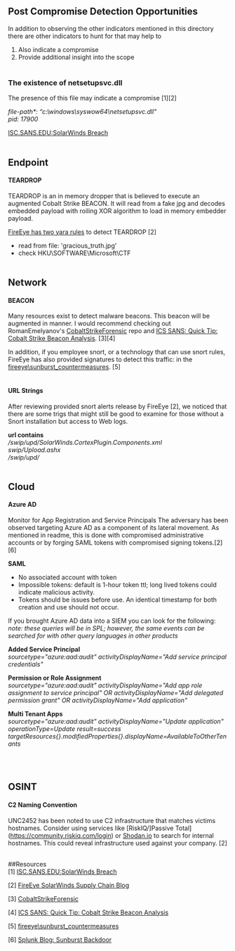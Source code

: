 ## Post Compromise Detection Opportunities
In addition to observing the other indicators mentioned in this directory there are other indicators to hunt for that may help to
1. Also indicate a compromise
2. Provide additional insight into the scope
</br></br>

### The existence of netsetupsvc.dll
The presence of this file may indicate a compromise [1][2]

_file-path*: “c:\\windows\\syswow64\\netsetupsvc.dll" </br>
pid: 17900_

[ISC.SANS.EDU:SolarWinds Breach](https://isc.sans.edu/forums/diary/SolarWinds+Breach+Used+to+Infiltrate+Customer+Networks+Solarigate/26884/1)
</br></br>

## Endpoint
#### TEARDROP
TEARDROP is an in memory dropper that is believed to execute an augmented Cobalt Strike BEACON. It will read from a fake jpg and decodes embedded payload with roiling XOR algorithm to load in memory embedder payload.

[FireEye has two yara rules](https://github.com/fireeye/sunburst_countermeasures/tree/main/rules/TEARDROP/yara) to detect TEARDROP [2]

- read from file: 'gracious_truth.jpg'
- check HKU\SOFTWARE\Microsoft\CTF
</br></br>
## Network
#### BEACON
Many resources exist to detect malware beacons. This beacon will be augmented in manner. I would recommend checking out RomanEmelyanov's [CobaltStrikeForensic](https://github.com/RomanEmelyanov/CobaltStrikeForensic) repo and [ICS SANS: Quick Tip: Cobalt Strike Beacon Analysis](https://isc.sans.edu/forums/diary/Quick+Tip+Cobalt+Strike+Beacon+Analysis/26818). [3][4]

In addition, if you employee snort, or a technology that can use snort rules, FireEye has also provided signatures to detect this traffic: in the [fireeye\sunburst_countermeasures](https://github.com/fireeye/sunburst_countermeasures/tree/main/rules/BEACON/snort). [5]
</br></br>

#### URL Strings
After reviewing provided snort alerts release by FireEye [2], we noticed that there are some trigs that might still be good to examine for those without a Snort installation but access to Web logs.</br>

__url contains__ </br>
_/swip/upd/SolarWinds.CortexPlugin.Components.xml </br>
swip/Upload.ashx </br>
/swip/upd/_
</br></br>

## Cloud
#### Azure AD
Monitor for App Registration and Service Principals
The adversary has been observed targeting Azure AD as a component of its lateral movement. As mentioned in readme, this is done with compromised administrative accounts or by forging SAML tokens with compromised signing tokens.[2][6]

__SAML__
- No associated account with token
- Impossible tokens: default is 1-hour token ttl; long lived tokens could indicate malicious activity.
- Tokens should be issues before use. An identical timestamp for both creation and use should not occur.

If you brought Azure AD data into a SIEM you can look for the following:</br>
_note: these queries will be in SPL; however, the same events can be searched for with other query languages in other products_

__Added Service Principal__ </br>
_sourcetype="azure:aad:audit" activityDisplayName="Add service principal credentials"_

__Permission or Role Assignment__ </br>
_sourcetype="azure:aad:audit" activityDisplayName="Add app role assignment to service principal" OR
activityDisplayName="Add delegated permission grant" OR activityDisplayName="Add application"_

__Multi Tenant Apps__ </br>
_sourcetype="azure:aad:audit" activityDisplayName="Update application" operationType=Update
result=success targetResources{}.modifiedProperties{}.displayName=AvailableToOtherTenants_


</br></br>

## OSINT
#### C2 Naming Convention
UNC2452 has been noted to use C2 infrastructure that matches victims hostnames. Consider using services like [RiskIQ/]Passive Total](https://community.riskiq.com/login) or [Shodan.io](Shodan.io) to search for internal hostnames. This could reveal infrastructure used against your company. [2]
</br></br>

##Resources </br>
[1] [ISC.SANS.EDU:SolarWinds Breach](https://isc.sans.edu/forums/diary/SolarWinds+Breach+Used+to+Infiltrate+Customer+Networks+Solarigate/26884/1)

[2] [FireEye SolarWinds Supply Chain Blog](https://www.fireeye.com/blog/threat-research/2020/12/evasive-attacker-leverages-solarwinds-supply-chain-compromises-with-sunburst-backdoor.html)

[3] [CobaltStrikeForensic](https://github.com/RomanEmelyanov/CobaltStrikeForensic)

[4] [ICS SANS: Quick Tip: Cobalt Strike Beacon Analysis](https://isc.sans.edu/forums/diary/Quick+Tip+Cobalt+Strike+Beacon+Analysis/26818)

[5]  [fireeye\sunburst_countermeasures](https://github.com/fireeye/sunburst_countermeasures/tree/main/rules/BEACON/snort)

[6] [Splunk Blog: Sunburst Backdoor](https://www.splunk.com/en_us/blog/security/sunburst-backdoor-detections-in-splunk.html)
